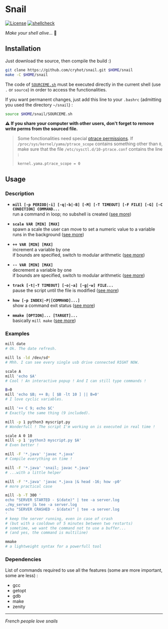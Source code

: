 # Snail
[![License](https://img.shields.io/github/license/cryhot/snail?style=flat)](LICENSE)
[![shellcheck](https://img.shields.io/github/workflow/status/cryhot/snail/shellcheck?label=shellcheck&logo=github&style=flat)](https://github.com/cryhot/snail/actions?query=workflow:shellcheck)

_Make your shell alive..._ :snail:

## Installation
Just download the source, then compile the build :)
```sh
git clone https://github.com/cryhot/snail.git $HOME/snail
make -C $HOME/snail
```
The code of [`SOURCEME.sh`](SOURCEME.sh) must be executed directly in the current shell (use `.` or `source`) in order to access the functionalities.

If you want permanent changes, just add this line to your `.bashrc` (admitting you used the directory `~/snail`) :
```sh
source $HOME/snail/SOURCEME.sh
```
**:warning: If you share your computer with other users, don't forget to remove write perms from the sourced file.**

> Some fonctionalities need special [ptrace permissions](https://www.kernel.org/doc/Documentation/security/Yama.txt). If `/proc/sys/kernel/yama/ptrace_scope` contains something other than `0`, make sure that the file `/etc/sysctl.d/10-ptrace.conf` contains the line :
>
>     kernel.yama.ptrace_scope = 0

## Usage

### Description

- **`mill [-p PERIOD|-i] [-q|-b|-B] [-M] [-T TIMEOUT] [-F FILE] [-G] [-C CONDITION] COMMAND...`**  
  run a command in loop; no subshell is created ([see more][man mill])  

- **`scale VAR [MIN] [MAX]`**  
  spawn a scale the user can move to set a numeric value to a variable  
  runs in the background ([see more][man scale])  

- **`++ VAR [MIN] [MAX]`**  
  increment a variable by one  
  if bounds are specified, switch to modular arithmetic ([see more][man ++])  

- **`-- VAR [MIN] [MAX]`**  
  decrement a variable by one  
  if bounds are specified, switch to modular arithmetic ([see more][man --])  

- **`track [-t|-T TIMEOUT] [-o|-a] [-g|-w] FILE...`**  
  pause the script until the file is modified ([see more][man track])  

- **`how [-p INDEX|-P|[COMMAND]...]`**  
  show a command exit status ([see more][man how])  

- **`mmake [OPTION]... [TARGET]...`**  
  basically `mill make` ([see more][man mmake])  

### Examples

```sh
mill date
# Ok. The date refresh.

mill ls -ld /dev/sd*
# Mhh. I can see every single usb drive connected RIGHT NOW.

scale A
mill 'echo $A'
# Cool ! An interactive popup ! And I can still type commands !

B=0
mill 'echo $B; ++ B; [ $B -lt 10 ] || B=0'
# I love cyclic variables.

mill '++ C 9; echo $C'
# Exactly the same thing (9 included).

mill -p 1 python3 myscript.py
# Wonderfull ! The script I'm working on is executed in real time !

scale A 0 10
mill -p 1 'python3 myscript.py $A'
# Even better !

mill -F '*.java' 'javac *.java'
# Compile everything on time !

mill -F '*.java' 'snail; javac *.java'
# ...with a little helper

mill -F '*.java' 'javac *.java |& head -16; how -p0'
# more practical case

mill -b -T 300 '
echo "SERVER STARTED - $(date)" | tee -a server.log
./my_server |& tee -a server.log
echo "SERVER CRASHED - $(date)" | tee -a server.log
'
# keep the server running, even in case of crash
# (but with a cooldown of 5 minutes between two restarts)
# sometime, we want the command not to use a buffer...
# (and yes, the command is multiline)

mmake
# a lightweight syntax for a powerfull tool
```

### Dependencies

List of commands required to use all the features (some are more important, some are less) :
- gcc
- getopt
- gdb
- make
- zenity

-----
_French people love snails_



[man mill]:  https://github.com/cryhot/snail/wiki/man-mill  "man mill"
[man scale]: https://github.com/cryhot/snail/wiki/man-scale "man scale"
[man ++]:    https://github.com/cryhot/snail/wiki/man-++    "man ++"
[man --]:    https://github.com/cryhot/snail/wiki/man-‐‐    "man --"
[man track]: https://github.com/cryhot/snail/wiki/man-track "man track"
[man how]:   https://github.com/cryhot/snail/wiki/man-how   "man how"
[man mmake]: https://github.com/cryhot/snail/wiki/man-mmake "man mmake"
[man snail]: https://github.com/cryhot/snail/wiki/man-snail "man snail"
